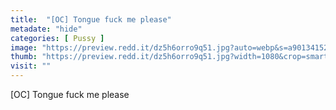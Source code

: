 ```yaml
---
title:  "[OC] Tongue fuck me please"
metadate: "hide"
categories: [ Pussy ]
image: "https://preview.redd.it/dz5h6orro9q51.jpg?auto=webp&s=a90134152db94959a602da2c9e152a54dcb3f629"
thumb: "https://preview.redd.it/dz5h6orro9q51.jpg?width=1080&crop=smart&auto=webp&s=4626a3b7a4c02c23f379dd8a348ce11ad8230fad"
visit: ""
---
```

[OC] Tongue fuck me please
